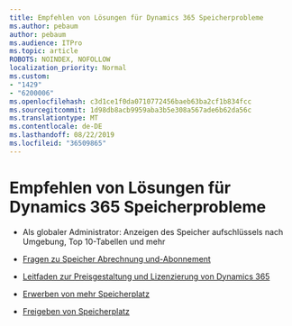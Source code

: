 ```yaml
---
title: Empfehlen von Lösungen für Dynamics 365 Speicherprobleme
ms.author: pebaum
author: pebaum
ms.audience: ITPro
ms.topic: article
ROBOTS: NOINDEX, NOFOLLOW
localization_priority: Normal
ms.custom:
- "1429"
- "6200006"
ms.openlocfilehash: c3d1ce1f0da0710772456baeb63ba2cf1b834fcc
ms.sourcegitcommit: 1d98db8acb9959aba3b5e308a567ade6b62da56c
ms.translationtype: MT
ms.contentlocale: de-DE
ms.lasthandoff: 08/22/2019
ms.locfileid: "36509865"
---
```

# <a name="recommend-solutions-for-dynamics-365-storage-issues"></a>Empfehlen von Lösungen für Dynamics 365 Speicherprobleme

* Als globaler Administrator: Anzeigen des Speicher aufschlüssels nach Umgebung, Top 10-Tabellen und mehr

* [Fragen zu Speicher Abrechnung und-Abonnement](https://docs.microsoft.com/dynamics365/customer-engagement/admin/contact-information-microsoft-dynamics-365-online-billing-support)

* [Leitfaden zur Preisgestaltung und Lizenzierung von Dynamics 365](https://dynamics.microsoft.com/pricing/)

* [Erwerben von mehr Speicherplatz](https://docs.microsoft.com/dynamics365/customer-engagement/admin/manage-storage#add-storage-to-dynamics-365-online)

* [Freigeben von Speicherplatz](https://docs.microsoft.com/dynamics365/customer-engagement/admin/free-storage-space)
